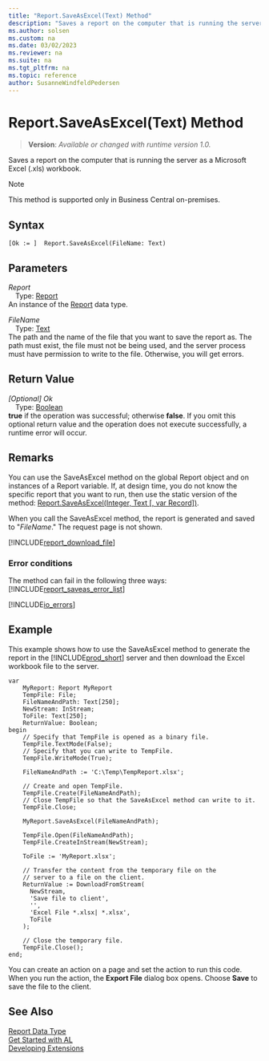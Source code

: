```yaml
---
title: "Report.SaveAsExcel(Text) Method"
description: "Saves a report on the computer that is running the server as a Microsoft Excel (.xls) workbook."
ms.author: solsen
ms.custom: na
ms.date: 03/02/2023
ms.reviewer: na
ms.suite: na
ms.tgt_pltfrm: na
ms.topic: reference
author: SusanneWindfeldPedersen
---
```

[//]: # (START>DO_NOT_EDIT)
[//]: # (IMPORTANT:Do not edit any of the content between here and the END>DO_NOT_EDIT.)
[//]: # (Any modifications should be made in the .xml files in the ModernDev repo.)
# Report.SaveAsExcel(Text) Method
> **Version**: _Available or changed with runtime version 1.0._

Saves a report on the computer that is running the server as a Microsoft Excel (.xls) workbook.

> [!NOTE]
> This method is supported only in Business Central on-premises.

## Syntax
```AL
[Ok := ]  Report.SaveAsExcel(FileName: Text)
```
## Parameters
*Report*  
&emsp;Type: [Report](report-data-type.md)  
An instance of the [Report](report-data-type.md) data type.  

*FileName*  
&emsp;Type: [Text](../text/text-data-type.md)  
The path and the name of the file that you want to save the report as. The path must exist, the file must not be being used, and the server process must have permission to write to the file. Otherwise, you will get errors.  


## Return Value
*[Optional] Ok*  
&emsp;Type: [Boolean](../boolean/boolean-data-type.md)  
**true** if the operation was successful; otherwise **false**.   If you omit this optional return value and the operation does not execute successfully, a runtime error will occur.  


[//]: # (IMPORTANT: END>DO_NOT_EDIT)

## Remarks  
You can use the SaveAsExcel method on the global Report object and on instances of a Report variable. If, at design time, you do not know the specific report that you want to run, then use the static version of the method: [Report.SaveAsExcel(Integer, Text [, var Record])](./report-saveasexcel-method.md). 

When you call the SaveAsExcel method, the report is generated and saved to "*FileName*." The request page is not shown. 

[!INCLUDE[report_download_file](../../includes/include-report-download-file.md)]

### Error conditions  
The method can fail in the following three ways:
[!INCLUDE[report_saveas_error_list](../../includes/include-report-saveas-error-list.md)]

[!INCLUDE[io_errors](../../includes/include-io-errors.md)]

## Example  
This example shows how to use the SaveAsExcel method to generate the report in the [!INCLUDE[prod_short](../../includes/prod_short.md)] server and then download the Excel workbook file to the server.
 
```AL
var
    MyReport: Report MyReport
    TempFile: File;
    FileNameAndPath: Text[250];
    NewStream: InStream;
    ToFile: Text[250];
    ReturnValue: Boolean;
begin
    // Specify that TempFile is opened as a binary file.  
    TempFile.TextMode(False);  
    // Specify that you can write to TempFile.  
    TempFile.WriteMode(True);  

    FileNameAndPath := 'C:\Temp\TempReport.xlsx';  

    // Create and open TempFile.  
    TempFile.Create(FileNameAndPath);  
    // Close TempFile so that the SaveAsExcel method can write to it.  
    TempFile.Close;  
    
    MyReport.SaveAsExcel(FileNameAndPath);  
    
    TempFile.Open(FileNameAndPath);  
    TempFile.CreateInStream(NewStream);  

    ToFile := 'MyReport.xlsx';  
    
    // Transfer the content from the temporary file on the  
    // server to a file on the client.  
    ReturnValue := DownloadFromStream(  
      NewStream,  
      'Save file to client',  
      '',  
      'Excel File *.xlsx| *.xlsx',  
      ToFile
    );  
    
    // Close the temporary file.  
    TempFile.Close();  
end;
```  

You can create an action on a page and set the action to run this code. When you run the action, the **Export File** dialog box opens. Choose **Save** to save the file to the client.  

## See Also
[Report Data Type](report-data-type.md)  
[Get Started with AL](../../devenv-get-started.md)  
[Developing Extensions](../../devenv-dev-overview.md)